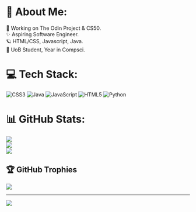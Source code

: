 # 💫 About Me:
🔭 Working on The Odin Project & CS50.<br>✨ Aspiring Software Engineer.<br>🪐 HTML/CSS, Javascript, Java.<br>💫 UoB Student, Year in Compsci.


# 💻 Tech Stack:
![CSS3](https://img.shields.io/badge/css3-%231572B6.svg?style=for-the-badge&logo=css3&logoColor=white) ![Java](https://img.shields.io/badge/java-%23ED8B00.svg?style=for-the-badge&logo=java&logoColor=white) ![JavaScript](https://img.shields.io/badge/javascript-%23323330.svg?style=for-the-badge&logo=javascript&logoColor=%23F7DF1E) ![HTML5](https://img.shields.io/badge/html5-%23E34F26.svg?style=for-the-badge&logo=html5&logoColor=white) ![Python](https://img.shields.io/badge/python-3670A0?style=for-the-badge&logo=python&logoColor=ffdd54)
# 📊 GitHub Stats:
![](https://github-readme-stats.vercel.app/api?username=oriodev&theme=tokyonight&hide_border=false&include_all_commits=true&count_private=false)<br/>
![](https://github-readme-streak-stats.herokuapp.com/?user=oriodev&theme=tokyonight&hide_border=false)<br/>
![](https://github-readme-stats.vercel.app/api/top-langs/?username=oriodev&theme=tokyonight&hide_border=false&include_all_commits=true&count_private=false&layout=compact)

## 🏆 GitHub Trophies
![](https://github-profile-trophy.vercel.app/?username=oriodev&theme=radical&no-frame=false&no-bg=true&margin-w=4)

---
[![](https://visitcount.itsvg.in/api?id=oriodev&icon=0&color=0)](https://visitcount.itsvg.in)

<!-- Proudly created with GPRM ( https://gprm.itsvg.in ) -->
